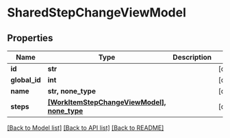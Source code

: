 # SharedStepChangeViewModel


## Properties
Name | Type | Description | Notes
------------ | ------------- | ------------- | -------------
**id** | **str** |  | [optional] 
**global_id** | **int** |  | [optional] 
**name** | **str, none_type** |  | [optional] 
**steps** | [**[WorkItemStepChangeViewModel], none_type**](WorkItemStepChangeViewModel.md) |  | [optional] 

[[Back to Model list]](../README.md#documentation-for-models) [[Back to API list]](../README.md#documentation-for-api-endpoints) [[Back to README]](../README.md)



